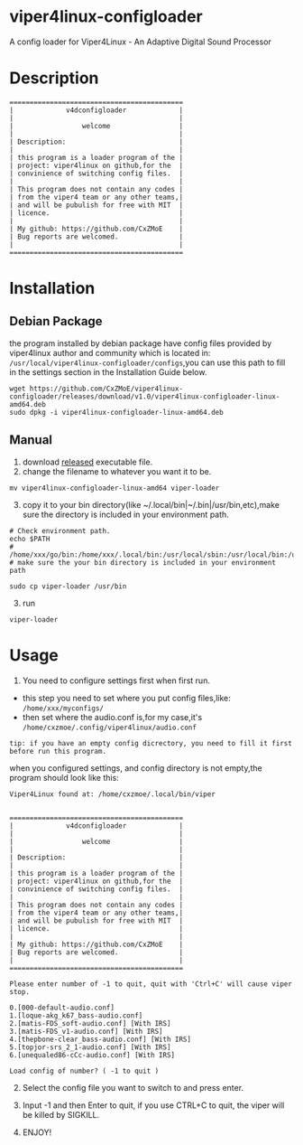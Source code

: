 # viper4linux-configloader
A config loader for Viper4Linux - An Adaptive Digital Sound Processor

# Description

```
===========================================
|             v4dconfigloader             |
|                                         |
|                 welcome                 |
|                                         |
| Description:                            |
|                                         |
| this program is a loader program of the |
| project: viper4linux on github,for the  |
| convinience of switching config files.  |
|                                         |
| This program does not contain any codes |
| from the viper4 team or any other teams,|
| and will be pubulish for free with MIT  |
| licence.                                |
|                                         |
| My github: https://github.com/CxZMoE    |
| Bug reports are welcomed.               |
|                                         |
===========================================
```

# Installation

## Debian Package

the program installed by debian package have config files provided by viper4linux author and community which is located in:
`/usr/local/viper4linux-configloader/configs`,you can use this path to fill in the settings section in the Installation Guide below.

```shell
wget https://github.com/CxZMoE/viper4linux-configloader/releases/download/v1.0/viper4linux-configloader-linux-amd64.deb
sudo dpkg -i viper4linux-configloader-linux-amd64.deb
```

## Manual
1. download [released](https://github.com/CxZMoE/viper4linux-configloader/releases/tag/v1.0) executable file.
2. change the filename to whatever you want it to be.
```shell
mv viper4linux-configloader-linux-amd64 viper-loader
```
3. copy it to your bin directory(like ~/.local/bin|~/.bin|/usr/bin,etc),make sure the directory is included in your environment path.
``` shell
# Check environment path.
echo $PATH
# /home/xxx/go/bin:/home/xxx/.local/bin:/usr/local/sbin:/usr/local/bin:/usr/sbin:/usr/bin:/sbin:/bin:/usr/games:/usr/local/games:/snap/bin
# make sure the your bin directory is included in your environment path

sudo cp viper-loader /usr/bin
```
3. run 
```shell
viper-loader
```

# Usage
1. You need to configure settings first when first run.
- this step you need to set where you put config files,like: `/home/xxx/myconfigs/`
- then set where the audio.conf is,for my case,it's  `/home/cxzmoe/.config/viper4linux/audio.conf`

`tip: if you have an empty config dicrectory, you need to fill it first before run this program.`

when you configured settings, and config directory is not empty,the program should look like this:
```shell
Viper4Linux found at: /home/cxzmoe/.local/bin/viper


===========================================
|             v4dconfigloader             |
|                                         |
|                 welcome                 |
|                                         |
| Description:                            |
|                                         |
| this program is a loader program of the |
| project: viper4linux on github,for the  |
| convinience of switching config files.  |
|                                         |
| This program does not contain any codes |
| from the viper4 team or any other teams,|
| and will be pubulish for free with MIT  |
| licence.                                |
|                                         |
| My github: https://github.com/CxZMoE    |
| Bug reports are welcomed.               |
|                                         |
===========================================

Please enter number of -1 to quit, quit with 'Ctrl+C' will cause viper stop.

0.[000-default-audio.conf]
1.[loque-akg_k67_bass-audio.conf]
2.[matis-FDS_soft-audio.conf] [With IRS]
3.[matis-FDS_v1-audio.conf] [With IRS]
4.[thepbone-clear_bass-audio.conf] [With IRS]
5.[topjor-srs_2_1-audio.conf] [With IRS]
6.[unequaled86-cCc-audio.conf] [With IRS]

Load config of number? ( -1 to quit ) 

```

2. Select the config file you want to switch to and press enter.

3. Input -1 and then Enter to quit, if you use CTRL+C to quit, the viper will be killed by SIGKILL.

4. ENJOY!
